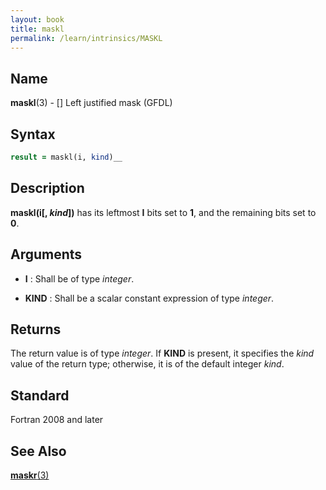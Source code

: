 ```yaml
---
layout: book
title: maskl
permalink: /learn/intrinsics/MASKL
---
```

## __Name__

__maskl__(3) - \[\] Left justified mask
(GFDL)
## __Syntax__
```fortran
result = maskl(i, kind)__
```
## __Description__

__maskl(i\[, *kind*\])__ has its leftmost __I__ bits set to __1__, and the
remaining bits set to __0__.

## __Arguments__

  - __I__
    : Shall be of type _integer_.

  - __KIND__
    : Shall be a scalar constant expression of type _integer_.

## __Returns__

The return value is of type _integer_. If __KIND__ is present, it specifies
the *kind* value of the return type; otherwise, it is of the default
integer *kind*.

## __Standard__

Fortran 2008 and later

## __See Also__

[__maskr__(3)](MASKR)
